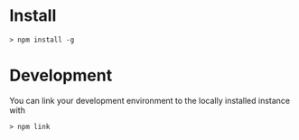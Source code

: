 # Install
```> npm install -g```
# Development
You can link your development environment to the locally installed instance with

```> npm link```